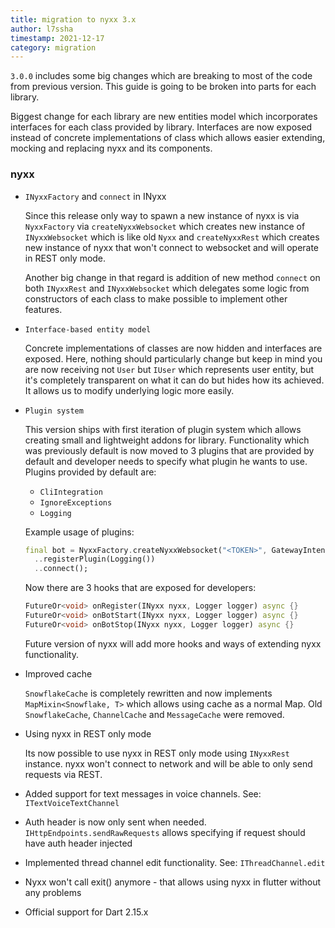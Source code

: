```yaml
---
title: migration to nyxx 3.x
author: l7ssha
timestamp: 2021-12-17
category: migration
---
```


`3.0.0` includes some big changes which are breaking to most of the code from previous version.
This guide is going to be broken into parts for each library.

Biggest change for each library are new entities model which incorporates interfaces for each class provided by library.
Interfaces are now exposed instead of concrete implementations of class which allows easier extending, mocking and replacing nyxx
and its components.

### nyxx

- `INyxxFactory` and `connect` in INyxx

  Since this release only way to spawn a new instance of nyxx is via `NyxxFactory` via `createNyxxWebsocket` which creates
  new instance of `INyxxWebsocket` which is like old `Nyxx` and `createNyxxRest` which creates new instance of nyxx that won't
  connect to websocket and will operate in REST only mode.

  Another big change in that regard is addition of new method `connect` on both `INyxxRest` and `INyxxWebsocket` which delegates
  some logic from constructors of each class to make possible to implement other features.

- `Interface-based entity model`

  Concrete implementations of classes are now hidden and interfaces are exposed.
  Here, nothing should particularly change but keep in mind you are now receiving not `User` but `IUser` which represents
  user entity, but it's completely transparent on what it can do but hides how its achieved. It allows us to modify underlying
  logic more easily.

- `Plugin system`

  This version ships with first iteration of plugin system which allows creating small and lightweight addons for library.
  Functionality which was previously default is now moved to 3 plugins that are provided by default and developer needs to
  specify what plugin he wants to use. Plugins provided by default are:
   - `CliIntegration`
   - `IgnoreExceptions`
   - `Logging`

  Example usage of plugins:
  ```dart
  final bot = NyxxFactory.createNyxxWebsocket("<TOKEN>", GatewayIntents.allUnprivileged)
    ..registerPlugin(Logging())
    ..connect();
  ```
  Now there are 3 hooks that are exposed for developers:
  ```dart
  FutureOr<void> onRegister(INyxx nyxx, Logger logger) async {}
  FutureOr<void> onBotStart(INyxx nyxx, Logger logger) async {}
  FutureOr<void> onBotStop(INyxx nyxx, Logger logger) async {}
  ```
  Future version of nyxx will add more hooks and ways of extending nyxx functionality.

- Improved cache

  `SnowflakeCache` is completely rewritten and now implements `MapMixin<Snowflake, T>` which allows using cache as a normal Map.
  Old `SnowflakeCache`, `ChannelCache` and `MessageCache` were removed.

- Using nyxx in REST only mode

  Its now possible to use nyxx in REST only mode using `INyxxRest` instance. nyxx won't connect to network and will be able
  to only send requests via REST.

- Added support for text messages in voice channels. See: `ITextVoiceTextChannel`
- Auth header is now only sent when needed. `IHttpEndpoints.sendRawRequests` allows specifying if request should have auth header injected
- Implemented thread channel edit functionality. See: `IThreadChannel.edit`
- Nyxx won't call exit() anymore - that allows using nyxx in flutter without any problems 
- Official support for Dart 2.15.x

